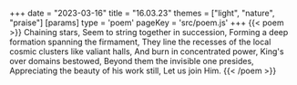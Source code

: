 +++
date = "2023-03-16"
title = "16.03.23"
themes = ["light", "nature", "praise"]
[params]
  type = 'poem'
  pageKey = 'src/poem.js'
+++
{{< poem >}}
Chaining stars,
Seem to string together in succession,
Forming a deep formation spanning the firmament,
They line the recesses of the local cosmic clusters like valiant halls,
And burn in concentrated power,
King's over domains bestowed,
Beyond them the invisible one presides,
Appreciating the beauty of his work still,
Let us join Him.
{{< /poem >}}